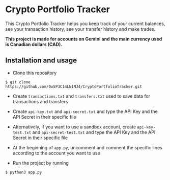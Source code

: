 # Crypto Portfolio Tracker

This Crypto Portfolio Tracker helps you keep track of your current balances, see your transaction history, see your transfer history and make trades.

**This project is made for accounts on Gemini and the main currency used is Canadian dollars (CAD).**

## Installation and usage
- Clone this repository
```
$ git clone https://github.com/0xSP3C14LN1NJ4/CryptoPortfolioTracker.git
```

- Create `transactions.txt` and `transfers.txt` used to save data for transactions and transfers

- Create `api-key.txt` and `api-secret.txt` and type the API Key and the API Secret in their specific file

- Alternatively, if you want to use a sandbox account, create `api-key-test.txt` and `api-secret-test.txt` and type the API Key and the API Secret in their specific file

- At the beginning of `app.py`, uncomment and comment the specific lines according to the account you want to use

- Run the project by running
```
$ python3 app.py
```